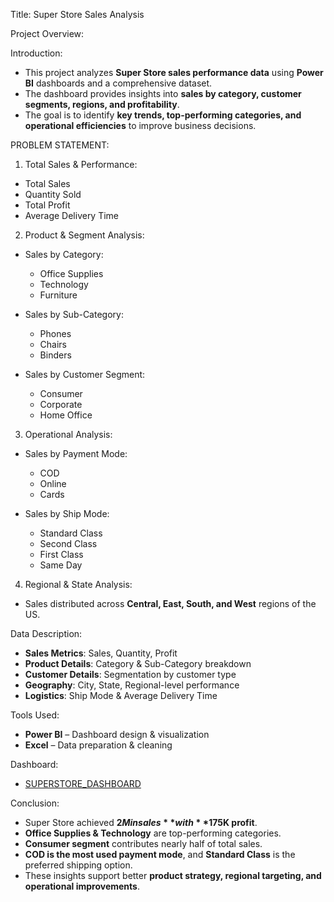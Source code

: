 Title: Super Store Sales Analysis  

Project Overview:  

Introduction:  
- This project analyzes **Super Store sales performance data** using **Power BI** dashboards and a comprehensive dataset.  
- The dashboard provides insights into **sales by category, customer segments, regions, and profitability**.  
- The goal is to identify **key trends, top-performing categories, and operational efficiencies** to improve business decisions.  

PROBLEM STATEMENT:  

1. Total Sales & Performance:  
- Total Sales  
- Quantity Sold  
- Total Profit  
- Average Delivery Time  
  
2. Product & Segment Analysis:  
- Sales by Category:  
  - Office Supplies   
  - Technology   
  - Furniture   

- Sales by Sub-Category:  
  - Phones   
  - Chairs   
  - Binders   

- Sales by Customer Segment:  
  - Consumer 
  - Corporate 
  - Home Office  

3. Operational Analysis:  
- Sales by Payment Mode:  
  - COD   
  - Online   
  - Cards  

- Sales by Ship Mode:  
  - Standard Class   
  - Second Class 
  - First Class  
  - Same Day   

4. Regional & State Analysis:  
- Sales distributed across **Central, East, South, and West** regions of the US.  

Data Description:  
- **Sales Metrics**: Sales, Quantity, Profit 
- **Product Details**: Category & Sub-Category breakdown  
- **Customer Details**: Segmentation by customer type  
- **Geography**: City, State, Regional-level performance  
- **Logistics**: Ship Mode & Average Delivery Time  

Tools Used:  
- **Power BI** – Dashboard design & visualization  
- **Excel** – Data preparation & cleaning  

Dashboard:  
- [SUPERSTORE_DASHBOARD](https://github.com/neerajkulkarni1/Super-Store-Sales-Analysis/blob/main/Super%20Store%20Sales%20Report.pdf)  

Conclusion:  
- Super Store achieved **$2M in sales** with **$175K profit**.  
- **Office Supplies & Technology** are top-performing categories.  
- **Consumer segment** contributes nearly half of total sales.  
- **COD is the most used payment mode**, and **Standard Class** is the preferred shipping option.  
- These insights support better **product strategy, regional targeting, and operational improvements**.  
